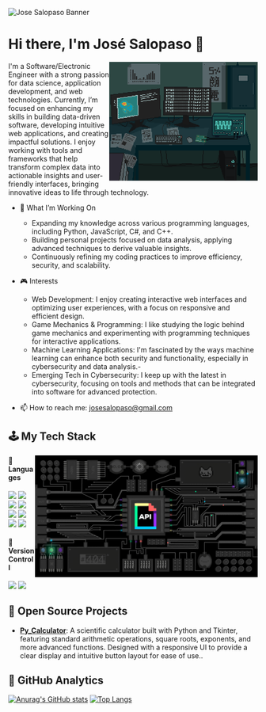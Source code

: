 ![Jose Salopaso Banner](https://github.com/josesalopasog/josesalopasog/blob/main/Banner%20(Jos%C3%A9%20Salopaso).jpg)

<h1> Hi there, I'm José Salopaso 👋 </h1>

<img align="right" width=300px src="https://github.com/josesalopasog/josesalopasog/blob/main/computer.gif" />

I'm a Software/Electronic Engineer with a strong passion for data science, application development, and web technologies. Currently, I’m focused on enhancing my skills in building data-driven software, developing intuitive web applications, and creating impactful solutions. I enjoy working with tools and frameworks that help transform complex data into actionable insights and user-friendly interfaces, bringing innovative ideas to life through technology.

- 🌱 What I’m Working On
  - Expanding my knowledge across various programming languages, including Python, JavaScript, C#, and C++.
  - Building personal projects focused on data analysis, applying advanced techniques to derive valuable insights.
  - Continuously refining my coding practices to improve efficiency, security, and scalability.
- 🎮 Interests
  - Web Development: I enjoy creating interactive web interfaces and optimizing user experiences, with a focus on responsive and efficient design.
  - Game Mechanics & Programming: I like studying the logic behind game mechanics and experimenting with programming techniques for interactive applications.
  - Machine Learning Applications: I'm fascinated by the ways machine learning can enhance both security and functionality, especially in cybersecurity and data analysis.- 
  - Emerging Tech in Cybersecurity: I keep up with the latest in cybersecurity, focusing on tools and methods that can be integrated into software for advanced protection.

- 📫 How to reach me: <a href="josesalopaso@gmail.com">josesalopaso@gmail.com</a>

## 🕹️ My Tech Stack

<img align="right" width=450px src="https://github.com/josesalopasog/josesalopasog/blob/main/api.gif" />

<h4> 🪬 Languages </h4>
<span>
  <img src="https://img.shields.io/badge/python-3670A0?style=for-the-badge&logo=python&logoColor=ffdd54">
  <img src="https://img.shields.io/badge/C-00599C?style=for-the-badge&logo=c&logoColor=white">
  <img src="https://img.shields.io/badge/c++-%2300599C.svg?style=for-the-badge&logo=c%2B%2B&logoColor=white">
  <img src="https://img.shields.io/badge/JavaScript-F7DF1E?style=for-the-badge&logo=javascript&logoColor=black">
  <img src="https://img.shields.io/badge/Java-ED8B00?style=for-the-badge&logo=java&logoColor=white">
  <img src="https://img.shields.io/badge/HTML5-E34F26?style=for-the-badge&logo=html5&logoColor=white">
  <img src="https://img.shields.io/badge/CSS3-1572B6?style=for-the-badge&logo=css3&logoColor=white">
  <img src= "https://img.shields.io/badge/-Arduino-00979D?style=for-the-badge&logo=Arduino&logoColor=white">
</span>

<h4> 🩻 Version Controll </h4>
<span>
  <img src="https://img.shields.io/badge/git-%23F05033.svg?style=for-the-badge&logo=git&logoColor=white">
  <img src="https://img.shields.io/badge/github-%23121011.svg?style=for-the-badge&logo=github&logoColor=white">
</span>
<!--
<h4> 🤖 Game Engines </h4>
<span>
  <img src="https://img.shields.io/badge/unrealengine-0E1128?style=for-the-badge&logo=unrealengine&labelColor=black&color=black">
  <img src="https://img.shields.io/badge/unity-FFFFFF?style=for-the-badge&logo=unity&logoColor=black&labelColor=white&color=white">
</span>
-->
<!--
## 📲 Social Media
<a href="https://www.twitch.tv/levipley" >
  <img src="https://img.shields.io/badge/Twitch-9347FF?style=for-the-badge&logo=twitch&logoColor=white" alt="Twitch">
</a>
<a href="https://www.youtube.com/@levipley">
  <img src="https://img.shields.io/badge/YouTube-%23FF0000.svg?style=for-the-badge&logo=YouTube&logoColor=white" alt="Youtube">
</a>
<a href="https://www.tiktok.com/@leviplay_" >
  <img src="https://img.shields.io/badge/TikTok-%23000000.svg?style=for-the-badge&logo=TikTok&logoColor=white" alt="Tiktok">
</a>
<a href= "https://www.instagram.com/leviplay_/?hl=es">
    <img src="https://img.shields.io/badge/Instagram-%23E4405F.svg?style=for-the-badge&logo=Instagram&logoColor=white">
</a>
<a href= "https://discord.gg/FwSGEU3f5f">
    <img src="https://img.shields.io/badge/discord-5865F2?style=for-the-badge&logo=twitch&logoColor=white">
</a>
-->

## 📂 Open Source Projects

- **[Py_Calculator](https://github.com/josesalopasog/Py_Calculator)**: A scientific calculator built with Python and Tkinter, featuring standard arithmetic operations, square roots, exponents, and more advanced functions. Designed with a responsive UI to provide a clear display and intuitive button layout for ease of use..

## 📶 GitHub Analytics
[![Anurag's GitHub stats](https://github-readme-stats.vercel.app/api?username=josesalopasog&theme=tokyonight&hide_border=true&show_icons=true)](https://github.com/josesalopasog/github-readme-stats)
[![Top Langs](https://github-readme-stats.vercel.app/api/top-langs/?username=josesalopasog&theme=tokyonight&hide_border=true)](https://github.com/josesalopasog/github-readme-stats)

